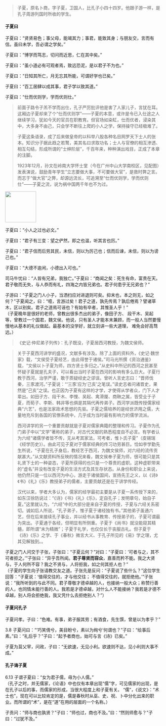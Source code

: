 

> 子夏，原名卜商，字子夏，卫国人，比孔子小四十四岁。他跟子游一样，是孔子周游列国时所收的学生。

#### 子夏曰

子夏曰：“贤贤易色；事父母，能竭其力；事君，能致其身；与朋友交，言而有信。虽曰未学，吾必谓之学矣。”

子夏曰：“博学而笃志，切问而近思，仁在其中矣。”

子夏曰：“虽小道必有可观者焉，致远恐泥，是以君子不为也。”

子夏曰：“日知其所亡，月无忘其所能，可谓好学也已矣。”

子夏曰：“百工居肆以成其事，君子学以致其道。”

子夏曰：“仕而优则学，学而优则仕。”    
> 前面子路令子羔不学而出仕，孔子严厉批评他是害了人家儿子，言犹在耳。这厢边子夏却来了个“仕而优则学”——子夏的本意，或许是令已入仕途之人继续学习，犹如今天的官员在职教育。但官场如染缸，仕而优者，浸染其中，大多身不由己，只会学不断往上爬的小人之学，保持操守已经极难了。
> 
>子夏这条语录，成了后来做皇帝的以科举八股各种名目网罗天下士人的张本。知识分子据此趋之若鹜，美其名曰求取功名；士人与官僚的相互渗透、相互勾结，形成所谓的“士绅阶层”，千百年来，种种演出戏目，正成了本章的注脚。
> 
>1923年12月，孙文在岭南大学怀士堂（今在广州中山大学南校区，见配图）发表演说，鼓励青年学生“立志要做大事，不可要做大官”，是救时弊之言。而志于“做大官”之弊，却源远流长，可追溯至“仕而优则学，学而优则仕”——子夏之流，说为祸中国两千年也不为过。    
<img src="./论语/Images/做大事不做大官（孙文）.jpg" width="100"/>

子夏曰：“小人之过也必文。”

子夏曰：“君子有三变：望之俨然，即之也温，听其言也厉。”

子夏曰：“君子信而后劳其民，未信，则以为厉己也；信而后谏，未信，则以为谤己也。”

子夏曰：“大德不逾闲，小德出入可也。”

司马牛忧曰：“人皆有兄弟，我独亡。”子夏曰：“商闻之矣：死生有命，富贵在天。君子敬而无失，与人恭而有礼，四海之内皆兄弟也。君子何患乎无兄弟也？”

子游曰：“子夏之门人小子，当洒扫应对进退则可矣。抑末也，本之则无，如之何？”子夏闻之，曰：“噫，言游过矣！君子之道，孰先传焉？孰后倦焉？譬诸草木，区以别矣。君子之道焉可诬也？有始有卒者，其惟圣人乎！”    
（子夏晚年是很好的老师，曾教出很多杰出的弟子，像田子方、 段干木、吴起等，曾教过一个国君，魏文侯。他说，只有圣人才能本末兼顾，而一般人当然要慢慢地从基本的礼仪做起。最基本的没学好，就立刻讲一些大道理， 难免会好高骛远。）  
> 《史记·仲尼弟子列传》：孔子既没，子夏居西河教授，为魏文侯师。

> 关于子夏西河讲学的盛况，文献多有涉及。除了上面的资料外，《史记·魏世家》载，“文侯受子夏经艺，由此得誉于诸侯。”司马光所撰《资治通鉴》载，“文侯以卜子夏为师，四方贤士多归之。”从史料中所记的西河之民甚至怀疑子夏就是孔夫子，可以看出当时子夏在西河的影响有多么巨大。子夏行教于西河，治学严谨，敢于质疑经史之谬误。曾听人言史志曰：“晋师伐秦，三豕渡河。”子夏说：“‘三豕’应为‘己亥’之笔误。”读史志者问诸晋史，果然是“己亥”之误。也正因为子夏有这样的才学，才使得从学者众，门下人才辈出。如田子方、段干木、李悝、吴起、禽滑厘、商鞅之属，皆受业于子夏，而荀子、李斯、韩非等也俱是其隔代再传弟子。西河学派既传授儒家经典“六艺”，也是法家政术思想的先驱。子夏之儒培养的是经世济用之儒，大量地充斥到各国的官僚系统中，几乎成为当时最有影响力的儒学流派。
> 
> 西河讲学的另一个重要贡献就是子夏对儒家典籍的整理和传习。子夏作为孔门弟子中以“文学”著称的弟子，对古代文献的熟悉程度自不必言。有学者认为六经“诸儒学者皆不传，无从考其家法，可考者，惟卜氏子夏”（皮锡瑞《经学历史》）。由此可见子夏对于儒家经典的传习功劳甚巨。恰如李学勤先生所说，“子夏在孔子身后，教经艺于西河，为魏文侯师，对六经的流传贡献甚大。”从文献资料所反映的情况来看，魏文侯奉子夏为师，很可能只是其礼贤下士的一种姿态，子夏所获得的也只是一个尊贵的虚职。这种虚职带来的“虚名”并没有改变子夏的生活方式及其生存状态。从身份和职业上来说，他仍然只是一位以西河为中心，游走于诸侯国间，宣扬先王之义，以《诗》《书》《礼》《乐》教授弟子的儒者，主要贡献还是在于讲学传经。
> 
> 汉代以来，学者大多认为，儒家的经学最初主要是从子夏一系传授下来的，如东汉徐防说过：“《诗》《书》《礼》《乐》，定自孔子；发明章句，始自子夏。”这里就认为，“六经”中的大部分是来自子夏的传授，子夏与六经关系密切。诚如后人所说，“孔子弟子，惟子夏于诸经独有书。”其他弟子虽通六艺，但在后来接续孔子事业，并以经书从事教育、传授弟子的，子夏可谓最为突出。子夏通于各经，但明显有所侧重。子夏于《尚书》就没能窥其精髓，即所谓“未为精微”；子夏于礼学，也仅仅长于丧服古礼。但子夏于《诗》《乐》之学、于《春秋》微言大义、于孔子所见的《易》学之理，尤其见解独到。。

子夏之门人问交于子张，子张曰：“子夏云何？”对曰：“子夏曰：‘可者与之，其不可者拒之。’”子张曰：“异乎吾所闻。**君子尊贤而容众**，嘉善而矜不能。我之大贤与，于人何所不容？我之不贤与，人将拒我，如之何其拒人也？”   
（子夏的学生向子张请教交友之道。子张先是反问：“子夏说了些什么？”这位学生回答：“子夏说：‘值得交往的，才与他交往； 不值得交往的，就拒绝他。’”子张说：“我所听到的与此不同。君子尊敬才德卓越的人，也接纳一般大众；称赞行善的人，也同情未能行善的人。我若是才德卓越，对什么人不能接纳？我若是才德不卓越，别人将会拒绝我，我又凭什么去拒绝别人？”） 

#### 子夏问孔子

子夏问孝。子曰：“色难。有事，弟子服其劳；有酒食，先生馔，曾是以为孝乎？”

3.8 子夏问曰：“‘巧笑倩兮，美目盼兮，素以为绚兮’何谓也？”子曰：“绘事后素。”曰：“礼后乎？”子曰：“起予者商也，始可与言《诗》已矣。”

子夏为莒父宰，问政，子曰：“无欲速，无见小利。欲速则不达，见小利则大事不成。”

#### 孔子诲子夏

6.13 子谓子夏曰：“女为君子儒，毋为小人儒。”    
（孔子之时，并无儒家，《论语》中也仅有本章出现“儒”字，可见儒家的出现，是在孔子以后的事，而儒家的形成，当很大程度上和子夏有关。
“儒”，《说文》：“术士也”，现在可以比较肯定的是，儒是春秋时从巫、史、祝、卜中分化出来的职业。而所谓的“术”，是在“道”在用的层面的一个名称。）

子贡问：“师与商也孰贤？”子曰：“师也过，商也不及。”曰：“然则师愈与？”子曰：“过犹不及。”
